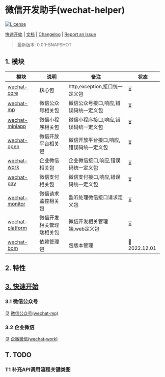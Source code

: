 # 微信开发助手(wechat-helper)

[![License](http://img.shields.io/:license-mit-brightgreen.svg)](https://github.com/KangSpaceTeam/wechat-helper/blob/main/LICENSE)

[快速开始](#quick-start) | [文档](https://github.com/KangSpaceTeam/wechat-helper/wiki) | [Changelog](CHANGELOG.md) | [Report an issue](https://github.com/KangSpaceTeam/wechat-helper/issues/new)

> 最新版本: 0.0.1-SNAPSHOT

## 1. 模块

| 模块                                 | 说明           | 备注                     | 状态           |
|------------------------------------|--------------|------------------------|--------------|
| [wechat-core](wechat-core)         | 核心包          | http,exception,接口统一定义包 | ️⏳           |
| [wechat-mp](wechat-mp)             | 微信公众号相关包     | 微信公众号接口,响应,错误码统一定义包    | ⏳            |
| [wechat-miniapp](wechat-miniapp)   | 微信小程序相关包     | 微信小程序接口,响应,错误码统一定义包    | ⏳            |
| [wechat-open](wechat-open)         | 微信开放平台相关包    | 微信开放平台接口,响应,错误码统一定义包   | ⏳            |
| [wechat-work](wechat-work)         | 企业微信相关包      | 企业微信接口,响应,错误码统一定义包     | ⏳            |
| [wechat-pay](wechat-pay)           | 微信支付相关包      | 微信支付接口,响应,错误码统一定义包     | ⏳            |
| [wechat-monitor](wechat-monitor)   | 微信请求监控相关包    | 监听处理微信接口请求定义包          | ⏳            |
| [wechat-platform](wechat-platform) | 微信开发相关管理端相关包 | 微信开发相关管理端,web定义包       | ⏳            |
| [wechat-bom](wechat-bom)           | 依赖管理包        | 包版本管理                  | 📍2022.12.01 |

## 2. 特性

## [3. 快速开始](#quick-start)

### 3.1 微信公众号

见 [微信公众号(wechat-mp)](wechat-mp/README.md)

### 3.2 企业微信

见 [企微微信(wechat-work)](wechat-work/README.md)

## T. TODO

### T1 补充API调用流程关键类图




